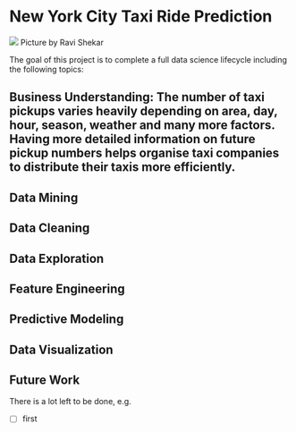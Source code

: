 # New York City Taxi Ride Prediction
![](http://shekhar.info/images/pickups.jpg)
Picture by Ravi Shekar

The goal of this project is to complete a full data science lifecycle including the following topics:

## __Business Understanding__: The number of taxi pickups varies heavily depending on area, day, hour, season, weather and many more factors. Having more detailed information on future pickup numbers helps organise taxi companies to distribute their taxis more efficiently. 
## Data Mining
## Data Cleaning
## Data Exploration
## Feature Engineering
## Predictive Modeling
## Data Visualization


## Future Work
There is a lot left to be done, e.g.
- [ ] first
